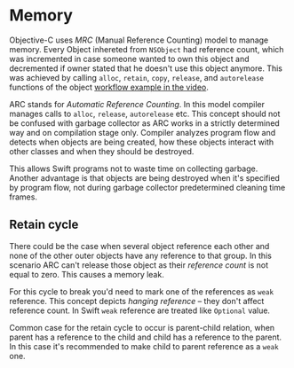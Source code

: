 # Memory

Objective-C uses *MRC* (Manual Reference Counting) model to manage memory. Every Object inhereted from `NSObject` had reference count, which was incremented in case someone wanted to own this object and decremented if owner stated that he doesn't use this object anymore. This was achieved by calling `alloc`, `retain`, `copy`, `release`, and `autorelease` functions of the object [workflow example in the video](https://stepik.org/lesson/211133/step/3?unit=184610).

ARC stands for *Automatic Reference Counting*. In this model compiler manages calls to `alloc`, `release`, `autorelease` etc. This concept should not be confused with garbage collector as ARC works in a strictly determined way and on compilation stage only. Compiler analyzes program flow and detects when objects are being created, how these objects interact with other classes and when they should be destroyed.

This allows Swift programs not to waste time on collecting garbage. Another advantage is that objects are being destroyed when it's specified by program flow, not during garbage collector predetermined cleaning time frames.

## Retain cycle

There could be the case when several object reference each other and none of the other outer objects have any reference to that group. In this scenario ARC can't release those object as their *reference count* is not equal to zero. This causes a memory leak.

For this cycle to break you'd need to mark one of the references as `weak` reference. This concept depicts *hanging reference* – they don't affect reference count. In Swift `weak` reference are treated like `Optional` value.

Common case for the retain cycle to occur is parent-child relation, when parent has a reference to the child and child has a reference to the parent. In this case it's recommended to make child to parent reference as a `weak` one.
